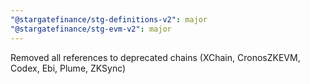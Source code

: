 ```yaml
---
"@stargatefinance/stg-definitions-v2": major
"@stargatefinance/stg-evm-v2": major
---
```


Removed all references to deprecated chains (XChain, CronosZKEVM, Codex, Ebi, Plume, ZKSync)
